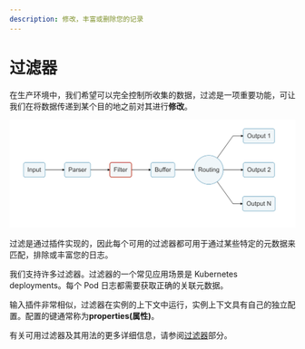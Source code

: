 ```yaml
---
description: 修改，丰富或删除您的记录
---
```


# 过滤器

在生产环境中，我们希望可以完全控制所收集的数据，过滤是一项重要功能，可让我们在将数据传递到某个目的地之前对其进行**修改**。

![](../../.gitbook/assets/logging_pipeline_filter.png)

过滤是通过插件实现的，因此每个可用的过滤器都可用于通过某些特定的元数据来匹配，排除或丰富您的日志。

我们支持许多过滤器。过滤器的一个常见应用场景是 Kubernetes deployments。每个 Pod 日志都需要获取正确的关联元数据。

输入插件非常相似，过滤器在实例的上下文中运行，实例上下文具有自己的独立配置。配置的键通常称为**properties\(属性\)**。

有关可用过滤器及其用法的更多详细信息，请参阅[过滤器](https://docs.fluentbit.io/manual/pipeline/filters)部分。

